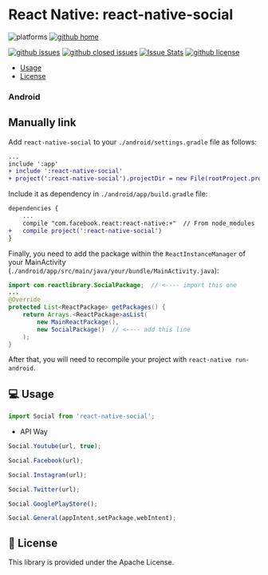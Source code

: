 # React Native: react-native-social

![platforms](https://img.shields.io/badge/platforms-Android-brightgreen.svg?style=flat&colorB=191A17)
[![github home](https://img.shields.io/badge/gaetanozappi-react--native--social-blue.svg?style=flat)](https://github.com/gaetanozappi/react-native-social)

[![github issues](https://img.shields.io/github/issues/gaetanozappi/react-native-social.svg?style=flat)](https://github.com/gaetanozappi/react-native-social/issues)
[![github closed issues](https://img.shields.io/github/issues-closed/gaetanozappi/react-native-social.svg?style=flat&colorB=44cc11)](https://github.com/gaetanozappi/react-native-social/issues?q=is%3Aissue+is%3Aclosed)
[![Issue Stats](https://img.shields.io/issuestats/i/github/gaetanozappi/react-native-social.svg?style=flat&colorB=44cc11)](http://github.com/gaetanozappi/react-native-social/issues)
[![github license](https://img.shields.io/github/license/gaetanozappi/react-native-social.svg)]()

-   [Usage](#-usage)
-   [License](#-license)

### Android

## Manually link

Add `react-native-social` to your `./android/settings.gradle` file as follows:

```diff
...
include ':app'
+ include ':react-native-social'
+ project(':react-native-social').projectDir = new File(rootProject.projectDir, '../node_modules/react-native-social/android/app')
```

Include it as dependency in `./android/app/build.gradle` file:

```diff
dependencies {
    ...
    compile "com.facebook.react:react-native:+"  // From node_modules
+   compile project(':react-native-social')
}
```

Finally, you need to add the package within the `ReactInstanceManager` of your
MainActivity (`./android/app/src/main/java/your/bundle/MainActivity.java`):

```java
import com.reactlibrary.SocialPackage;  // <---- import this one
...
@Override
protected List<ReactPackage> getPackages() {
    return Arrays.<ReactPackage>asList(
        new MainReactPackage(),
        new SocialPackage()  // <---- add this line
    );
}
```

After that, you will need to recompile
your project with `react-native run-android`.

## 💻 Usage

```javascript
import Social from 'react-native-social';
```

- API Way

```javascript
Social.Youtube(url, true);
```

```javascript
Social.Facebook(url);
```

```javascript
Social.Instagram(url);
```

```javascript
Social.Twitter(url);
```

```javascript
Social.GooglePlayStore();
```

```javascript
Social.General(appIntent,setPackage,webIntent);
```

## 📜 License
This library is provided under the Apache License.
